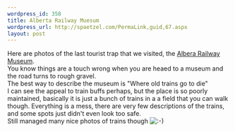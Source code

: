 ```yaml
--- 
wordpress_id: 358
title: Alberta Railway Muesum
wordpress_url: http://spaetzel.com/PermaLink,guid,67.aspx
layout: post
---
```

Here are photos of the last tourist trap that we visited, the <a href="http://railwaymuseum.ab.ca/">Albera
        Railway Museum</a>.
        <br />
        You know things are a touch wrong when you are heaed to a museum and the road turns
        to rough gravel.<br />
        The best way to describe the museum is "Where old trains go to die"<br />
        I can see the appeal to train buffs perhaps, but the place is so poorly maintained,
        basically it is just a bunch of trains in a a field that you can walk though. Everything
        is a mess, there are very few descriptions of the trains, and some spots just didn't
        even look too safe.<br />
        Still managed many nice photos of trains though <img alt=":-)" src="smilies/happy.gif"><img width="0" height="0" src="http://spaetzel.com/aggbug.ashx?id=67" />

